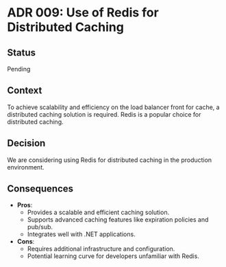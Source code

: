 # ADR 009: Use of Redis for Distributed Caching

## Status
Pending

## Context
To achieve scalability and efficiency on the load balancer front for cache, a distributed caching solution is required. Redis is a popular choice for distributed caching.

## Decision
We are considering using Redis for distributed caching in the production environment.

## Consequences
- **Pros**:
  - Provides a scalable and efficient caching solution.
  - Supports advanced caching features like expiration policies and pub/sub.
  - Integrates well with .NET applications.
- **Cons**:
  - Requires additional infrastructure and configuration.
  - Potential learning curve for developers unfamiliar with Redis.
